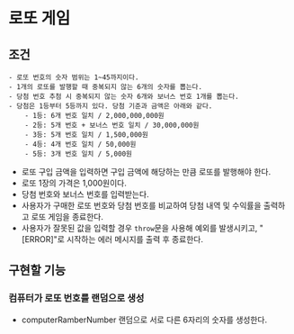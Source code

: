 # 로또 게임

## 조건
    - 로또 번호의 숫자 범위는 1~45까지이다.
    - 1개의 로또를 발행할 때 중복되지 않는 6개의 숫자를 뽑는다.
    - 당첨 번호 추첨 시 중복되지 않는 숫자 6개와 보너스 번호 1개를 뽑는다.
    - 당첨은 1등부터 5등까지 있다. 당첨 기준과 금액은 아래와 같다.
        - 1등: 6개 번호 일치 / 2,000,000,000원
        - 2등: 5개 번호 + 보너스 번호 일치 / 30,000,000원
        - 3등: 5개 번호 일치 / 1,500,000원
        - 4등: 4개 번호 일치 / 50,000원
        - 5등: 3개 번호 일치 / 5,000원

-   로또 구입 금액을 입력하면 구입 금액에 해당하는 만큼 로또를 발행해야 한다.
-   로또 1장의 가격은 1,000원이다.
-   당첨 번호와 보너스 번호를 입력받는다.
-   사용자가 구매한 로또 번호와 당첨 번호를 비교하여 당첨 내역 및 수익률을 출력하고 로또 게임을 종료한다.
-   사용자가 잘못된 값을 입력할 경우  `throw`문을 사용해 예외를 발생시키고, "[ERROR]"로 시작하는 에러 메시지를 출력 후 종료한다.
## 구현할 기능

### 컴퓨터가 로또 번호를 랜덤으로 생성
- computerRamberNumber
랜덤으로 서로 다른 6자리의 숫자를 생성한다.
###